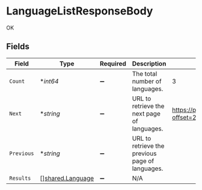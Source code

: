 # LanguageListResponseBody

OK


## Fields

| Field                                                  | Type                                                   | Required                                               | Description                                            | Example                                                |
| ------------------------------------------------------ | ------------------------------------------------------ | ------------------------------------------------------ | ------------------------------------------------------ | ------------------------------------------------------ |
| `Count`                                                | **int64*                                               | :heavy_minus_sign:                                     | The total number of languages.                         | 3                                                      |
| `Next`                                                 | **string*                                              | :heavy_minus_sign:                                     | URL to retrieve the next page of languages.            | https://pokeapi.co/api/v2/language/?offset=20&limit=20 |
| `Previous`                                             | **string*                                              | :heavy_minus_sign:                                     | URL to retrieve the previous page of languages.        |                                                        |
| `Results`                                              | [][shared.Language](../../models/shared/language.md)   | :heavy_minus_sign:                                     | N/A                                                    |                                                        |